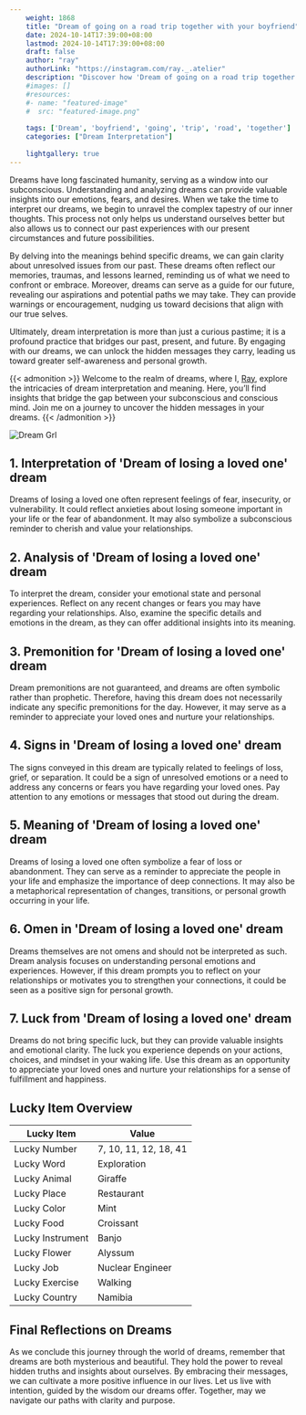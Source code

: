 ```yaml
---
    weight: 1868
    title: "Dream of going on a road trip together with your boyfriend"  # Assuming 'title' column exists
    date: 2024-10-14T17:39:00+08:00
    lastmod: 2024-10-14T17:39:00+08:00
    draft: false
    author: "ray"
    authorLink: "https://instagram.com/ray._.atelier"
    description: "Discover how 'Dream of going on a road trip together with your boyfriend' can interpret your future and uncover its significant meanings in your life."
    #images: []
    #resources:
    #- name: "featured-image"
    #  src: "featured-image.png"
    
    tags: ['Dream', 'boyfriend', 'going', 'trip', 'road', 'together']
    categories: ["Dream Interpretation"]
    
    lightgallery: true
---
```

    
Dreams have long fascinated humanity, serving as a window into our subconscious. Understanding and analyzing dreams can provide valuable insights into our emotions, fears, and desires. When we take the time to interpret our dreams, we begin to unravel the complex tapestry of our inner thoughts. This process not only helps us understand ourselves better but also allows us to connect our past experiences with our present circumstances and future possibilities.

By delving into the meanings behind specific dreams, we can gain clarity about unresolved issues from our past. These dreams often reflect our memories, traumas, and lessons learned, reminding us of what we need to confront or embrace. Moreover, dreams can serve as a guide for our future, revealing our aspirations and potential paths we may take. They can provide warnings or encouragement, nudging us toward decisions that align with our true selves.

Ultimately, dream interpretation is more than just a curious pastime; it is a profound practice that bridges our past, present, and future. By engaging with our dreams, we can unlock the hidden messages they carry, leading us toward greater self-awareness and personal growth.

{{< admonition >}}
Welcome to the realm of dreams, where I, [Ray](https://instagram.com/ray._.atelier), explore the intricacies of dream interpretation and meaning. Here, you’ll find insights that bridge the gap between your subconscious and conscious mind. Join me on a journey to uncover the hidden messages in your dreams.
{{< /admonition >}}

![Dream Grl](https://cdn.pixabay.com/photo/2017/11/02/03/35/gothic-2910057_1280.jpg "Dream Grl")

## 1. Interpretation of 'Dream of losing a loved one' dream
 Dreams of losing a loved one often represent feelings of fear, insecurity, or vulnerability. It could reflect anxieties about losing someone important in your life or the fear of abandonment. It may also symbolize a subconscious reminder to cherish and value your relationships.

## 2. Analysis of 'Dream of losing a loved one' dream
 To interpret the dream, consider your emotional state and personal experiences. Reflect on any recent changes or fears you may have regarding your relationships. Also, examine the specific details and emotions in the dream, as they can offer additional insights into its meaning.

## 3. Premonition for 'Dream of losing a loved one' dream
 Dream premonitions are not guaranteed, and dreams are often symbolic rather than prophetic. Therefore, having this dream does not necessarily indicate any specific premonitions for the day. However, it may serve as a reminder to appreciate your loved ones and nurture your relationships.

## 4. Signs in 'Dream of losing a loved one' dream
 The signs conveyed in this dream are typically related to feelings of loss, grief, or separation. It could be a sign of unresolved emotions or a need to address any concerns or fears you have regarding your loved ones. Pay attention to any emotions or messages that stood out during the dream.

## 5. Meaning of 'Dream of losing a loved one' dream
 Dreams of losing a loved one often symbolize a fear of loss or abandonment. They can serve as a reminder to appreciate the people in your life and emphasize the importance of deep connections. It may also be a metaphorical representation of changes, transitions, or personal growth occurring in your life.

## 6. Omen in 'Dream of losing a loved one' dream
 Dreams themselves are not omens and should not be interpreted as such. Dream analysis focuses on understanding personal emotions and experiences. However, if this dream prompts you to reflect on your relationships or motivates you to strengthen your connections, it could be seen as a positive sign for personal growth.

## 7. Luck from 'Dream of losing a loved one' dream
 Dreams do not bring specific luck, but they can provide valuable insights and emotional clarity. The luck you experience depends on your actions, choices, and mindset in your waking life. Use this dream as an opportunity to appreciate your loved ones and nurture your relationships for a sense of fulfillment and happiness.

## Lucky Item Overview
| Lucky Item          | Value              |
|---------------|--------------------|
| Lucky Number        | 7, 10, 11, 12, 18, 41  |
| Lucky Word          | Exploration |
| Lucky Animal        | Giraffe |
| Lucky Place         | Restaurant     |
| Lucky Color         | Mint     |
| Lucky Food          | Croissant      |
| Lucky Instrument    | Banjo |
| Lucky Flower        | Alyssum    |
| Lucky Job           | Nuclear Engineer       |
| Lucky Exercise      | Walking  |
| Lucky Country       | Namibia    |


##  Final Reflections on Dreams

As we conclude this journey through the world of dreams, remember that dreams are both mysterious and beautiful. They hold the power to reveal hidden truths and insights about ourselves. By embracing their messages, we can cultivate a more positive influence in our lives. Let us live with intention, guided by the wisdom our dreams offer. Together, may we navigate our paths with clarity and purpose.
